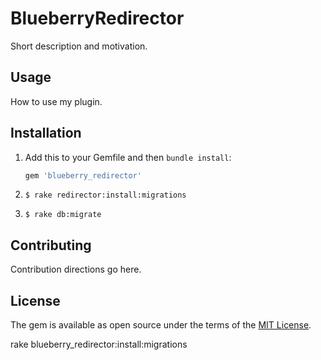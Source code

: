 # BlueberryRedirector
Short description and motivation.

## Usage
How to use my plugin.

## Installation
1. Add this to your Gemfile and then `bundle install`:

    ```ruby  
    gem 'blueberry_redirector'
    ```

2. `$ rake redirector:install:migrations`
3. `$ rake db:migrate`


## Contributing
Contribution directions go here.

## License
The gem is available as open source under the terms of the [MIT License](http://opensource.org/licenses/MIT).


rake blueberry_redirector:install:migrations
